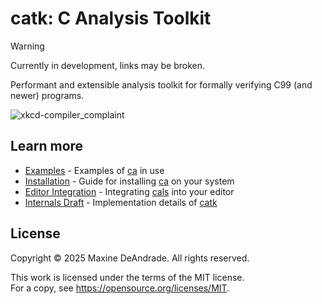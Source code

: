# catk: C Analysis Toolkit

> [!WARNING]
> Currently in development, links may be broken.

Performant and extensible analysis toolkit for formally verifying C99 (and newer) programs. 

![xkcd-compiler_complaint](resources/compiler_complaint.png)

## Learn more

* [Examples](examples/README.md) - Examples of [ca](crates/ca/README.md) in use 
* [Installation](docs/install.md) - Guide for installing [ca](crates/ca/README.md) on your system
* [Editor Integration](docs/editor-integration.md) - Integrating [cals](crates/cals/README.md) into your editor
* [Internals Draft](drafts/catk-internals.pdf) - Implementation details of [catk](crates/catk/README.md)

## License

Copyright © 2025 Maxine DeAndrade. All rights reserved.

This work is licensed under the terms of the MIT license.  
For a copy, see <https://opensource.org/licenses/MIT>.
